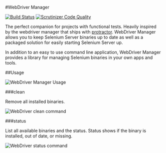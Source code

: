 #WebDriver Manager

[![Build Status](https://travis-ci.org/peridot-php/webdriver-manager.png)](https://travis-ci.org/peridot-php/webdriver-manager)
[![Scrutinizer Code Quality](https://scrutinizer-ci.com/g/peridot-php/webdriver-manager/badges/quality-score.png?b=master)](https://scrutinizer-ci.com/g/peridot-php/webdriver-manager/?branch=master)

The perfect companion for projects with functional tests. Heavily inspired by the webdriver manager that ships with [protractor](https://github.com/angular/protractor). WebDriver Manager allows you to keep Selenium Server binaries up to date as well as a packaged solution for easily starting Selenium Server up.

In addition to an easy to use command line application, WebDriver Manager provides a library for managing Selenium binaries in your own apps and tools.

##Usage

![WebDriver Manager Usage](https://raw.github.com/peridot-php/webdriver-manager/master/img/usage.png "WebDriver Manager Usage")

###clean

Remove all installed binaries.

![WebDriver clean command](https://raw.github.com/peridot-php/webdriver-manager/master/img/clean.png "WebDriver clean command")

###status

List all available binaries and the status. Status shows if the binary is installed, out of date, or missing.

 ![WebDriver status command](https://raw.github.com/peridot-php/webdriver-manager/master/img/status.png "WebDriver status command")